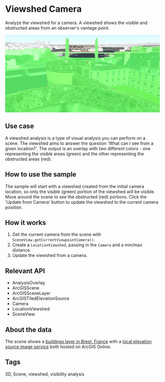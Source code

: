 # Viewshed Camera

Analyze the viewshed for a camera. A viewshed shows the visible and obstructed areas from an observer's vantage point. 

![Image of viewshed for camera](ViewshedCamera.png)

## Use case

A viewshed analysis is a type of visual analysis you can perform on a scene. The viewshed aims to answer the question 'What can I see from a given location?'. The output is an overlay with two different colors - one representing the visible areas (green) and the other representing the obstructed areas (red).

## How to use the sample

The sample will start with a viewshed created from the initial camera location, so only the visible (green) portion of the viewshed will be visible. Move around the scene to see the obstructed (red) portions. Click the 'Update from Camera' button to update the viewshed to the current camera position.

## How it works

1. Get the current camera from the scene with `SceneView.getCurrentViewpointCamera()`.
2. Create a `LocationViewshed`, passing in the `Camera` and a min/max distance.
3. Update the viewshed from a camera.

## Relevant API

* AnalysisOverlay
* ArcGISScene
* ArcGISSceneLayer
* ArcGISTiledElevationSource
* Camera
* LocationViewshed
* SceneView

## About the data

The scene shows a [buildings layer in Brest, France](https://tiles.arcgis.com/tiles/P3ePLMYs2RVChkJx/arcgis/rest/services/Buildings_Brest/SceneServer/layers/0) with a [local elevation source image service](https://scene.arcgis.com/arcgis/rest/services/BREST_DTM_1M/ImageServer) both hosted on ArcGIS Online.

## Tags

3D, Scene, viewshed, visibility analysis
